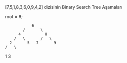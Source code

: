 
[7,5,1,8,3,6,0,9,4,2] dizisinin Binary Search Tree Aşamaları 


root = 6;


                6 
            /       \
          4           8
        /   \       /   \
      2       5   7       9
    /   \
  1       3

